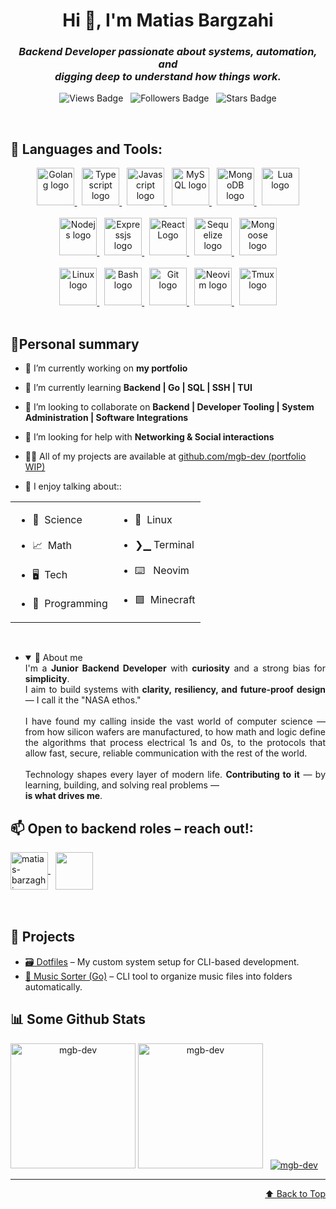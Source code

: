 <!--begin: header-->
<h1 id="title" align="center">Hi 👋, I'm Matias Bargzahi</h1>

<h3 align="center">
    <em>
    Backend Developer passionate about systems, automation, and
    <br/>
    digging deep to understand how things work.
    </em>
</h3>

<p align="center">
    <img 
        src="https://komarev.com/ghpvc/?username=mgb-dev&label=Profile%20views&color=0e75b6&style=for-the-badge"
        alt="Views Badge" 
        title="Github profile views"
    />
    &nbsp;
    <img 
        src="https://img.shields.io/github/followers/mgb-dev?style=for-the-badge"
        alt="Followers Badge" 
        title="Github followers"
    />
    &nbsp;
    <img 
        src="https://img.shields.io/github/stars/mgb-dev?style=for-the-badge"
        alt="Stars Badge" 
        title="Github profile stars"
    />
</p>
<br/>
<!--end: header-->
<!--begin: language_tools-->

## 🔧 Languages and Tools:

<div align="center">
    <span>
        <a href="https://go.dev/" target="blank">
            <img 
                style="height: 60px; width: 60px;"
                src="https://cdn.jsdelivr.net/gh/devicons/devicon@latest/icons/go/go-original.svg"
                alt="Golang logo"
                title="Programming Language"
            />
        </a>
        &nbsp;
        <a href="https://www.typescriptlang.org/" target="blank">
            <img
                style="height: 60px; width: 60px;"
                src="https://cdn.jsdelivr.net/gh/devicons/devicon@latest/icons/typescript/typescript-original.svg"
                alt="Typescript logo"
                title="Programming Language"
            />
        </a>
        &nbsp;
        <a href="https://developer.mozilla.org/en-US/docs/Web/JavaScript" target="blank">
            <img 
                style="height: 60px; width: 60px;"
                src="https://cdn.jsdelivr.net/gh/devicons/devicon@latest/icons/javascript/javascript-original.svg"
                alt="Javascript logo"
                title="Programming Language"
            />
        </a>
        &nbsp;
        <a href="https://www.mysql.com/" target="blank">
            <img
                style="height: 60px; width: 60px;"
                src="https://cdn.jsdelivr.net/gh/devicons/devicon@latest/icons/mysql/mysql-original.svg"
                alt="MySQL logo"
                title="Relational Database"
            />
        </a>
        &nbsp;
        <a href="https://www.mongodb.com/" target="blank">
            <img
                style="height: 60px; width: 60px;"
                src="https://cdn.jsdelivr.net/gh/devicons/devicon@latest/icons/mongodb/mongodb-original.svg"
                alt="MongoDB logo"
                title="Non Relational Database"
            />
        </a>
        &nbsp;
        <a href="https://www.lua.org/about.html" target="blank">
            <img
                style="width: 60px; height: 60px;"
                src="https://cdn.jsdelivr.net/gh/devicons/devicon@latest/icons/lua/lua-original.svg"
                alt="Lua logo"
                title="Programming Language"
            />
        </a>
    </span>
    <br/><br/>
    <span>
        <a href="https://nodejs.org/en/about">
            <img 
                style="height: 60px; width: 60px;"
                src="https://cdn.jsdelivr.net/gh/devicons/devicon@latest/icons/nodejs/nodejs-original.svg"
                alt="Nodejs logo"
                title="Javacript Backend Runtime"
            />
        </a>
        &nbsp;
        <a href="https://expressjs.com/">
            <img 
                style="height: 60px; width: 60px;"
                src="https://cdn.jsdelivr.net/gh/devicons/devicon@latest/icons/express/express-original.svg"
                alt="Expressjs logo"
                title="Web Framework for Nodejs"
            />
        </a>
        &nbsp;
        <a href="https://react.dev/">
            <img 
                style="height: 60px; width: 60px;"
                src="https://cdn.jsdelivr.net/gh/devicons/devicon@latest/icons/react/react-original.svg"
                alt="React Logo"
                title="Frontend Framework"
            />
        </a>
        &nbsp;
        <a href="https://sequelize.org/">
            <img 
                style="height: 60px; width: 60px;"
                src="https://cdn.jsdelivr.net/gh/devicons/devicon@latest/icons/sequelize/sequelize-original.svg"
                alt="Sequelize logo"
                title="Relational Database Interfacing Library"
            />
        </a>
        &nbsp;
        <a href="https://mongoosejs.com/">
            <img 
                style="height: 60px; width: 60px;"
                src="https://cdn.jsdelivr.net/gh/devicons/devicon@latest/icons/mongoose/mongoose-original.svg"
                alt="Mongoose logo"
                title="Non Relational Database Interfacing Library"
            />
        </a>
    </span>
    <br/><br/>
    <span>
        <a href="https://www.linux.com/what-is-linux/">
            <img 
                style="width: 60px; height: 60px;"
                src="https://cdn.jsdelivr.net/gh/devicons/devicon@latest/icons/linux/linux-original.svg"
                alt="Linux logo"
                title="Open Source Operative System"
            />
        </a>
        &nbsp;
        <a href="https://www.gnu.org/software/bash/">
            <img 
                style="width: 60px; height: 60px;"
                src="https://cdn.jsdelivr.net/gh/devicons/devicon@latest/icons/bash/bash-plain.svg"
                alt="Bash logo"
                title="Interactive Command Interpreter"
            />
        </a>
        &nbsp;
        <a href="https://git-scm.com/">
            <img 
                style="width: 60px; height: 60px;"
                src="https://cdn.jsdelivr.net/gh/devicons/devicon@latest/icons/git/git-original.svg"
                alt="Git logo"
                title="Destributed Version Control System"
            />
        </a>
        &nbsp;
        <a href="https://neovim.io/">
            <img 
                style="width: 60px; height: 60px;"
                src="https://cdn.jsdelivr.net/gh/devicons/devicon@latest/icons/neovim/neovim-original.svg"
                alt="Neovim logo"
                title="Terminal-oriented Text Editor"
            />
        </a>
        &nbsp;
        <a href="https://github.com/tmux/tmux/wiki">
            <img 
                style="width: 60px; height: 60px;"
                src="https://cdn.jsdelivr.net/gh/devicons/devicon@latest/icons/tmux/tmux-plain.svg"
                alt="Tmux logo"
                title="Terminal Multiplexer"
            />
        </a>
    </span>
<br/><br/>
</div>
<!--end: language_tools-->
<!--begin: personal_summary-->

## 🕺Personal summary

- 🔭 I’m currently working on **my portfolio**

- 🌱 I’m currently learning **Backend | Go | SQL | SSH | TUI**

- 👯 I’m looking to collaborate on **Backend | Developer Tooling | System Administration | Software Integrations**

- 🤝 I’m looking for help with **Networking & Social interactions**

- 👨‍💻 All of my projects are available at [github.com/mgb-dev (portfolio WIP)](github.com/mgb-dev "portfolio WIP")

- 💬 I enjoy talking about::
<div align="center">
    <table>
        <tr>
            <td>
                <ul>
                    <li>🧪&nbsp;&nbsp;Science</li>
                    <br/>
                    <li>📈&nbsp;&nbsp;Math</li>
                    <br/>
                    <li>🖥️&nbsp;&nbsp;Tech</li>
                    <br/>
                    <li>📄&nbsp;&nbsp;Programming</li>
                </ul>
            </td>
            <td>
                <ul>
                    <li>🐧&nbsp;&nbsp;Linux</li>
                    <br/>
                    <li>❯▁&nbsp;Terminal</li>
                    <br/>
                    <li>⌨️ &nbsp;&nbsp;Neovim</li>
                    <br/>
                    <li>🟩&nbsp;&nbsp;Minecraft</li>
                </ul>
            </td>
        </tr>
    </table>
    <br/>
</div>

- <details open="true"> 
              <summary>🙋 About me</summary>
      <div style="text-align: justify">
          I'm a <b>Junior Backend Developer</b> with <b>curiosity</b> and a strong bias for <b>simplicity</b>.
          <br/>
          I aim to build systems with <b>clarity, resiliency, and future-proof design</b> — I call it the "NASA ethos."
          <br/>
          <br/>
          I have found my calling inside the vast world of computer science — from how silicon wafers are manufactured, to how math and logic define the algorithms that process electrical 1s and 0s, to the protocols that allow fast, secure, reliable communication with the rest of the world.
          <br/>
          <br/>
          Technology shapes every layer of modern life. <b>Contributing to it</b> — by learning, building, and solving real problems — 
          <br/>
          <b>is what drives me</b>.
      </div>
        </details>
    <!--end: personal_summary-->
  <!--begin: contact-->

## 📫 Open to backend roles – reach out!:

<span>
    <a href="https://linkedin.com/in/matias-barzaghi" target="blank">
        <img style="height: 60px; width: 60px;" align="center" src="https://cdn.jsdelivr.net/gh/devicons/devicon@latest/icons/linkedin/linkedin-original.svg" alt="matias-barzaghi" />
    </a>
    &nbsp;
    <a href="mailto:matiasgbarzaghi@gmail.com" target="blank">
        <img style="height: 60px; width: 60px;" align="center" src="https://img.icons8.com/?size=60&id=qyRpAggnV0zH&format=png&color=000000"/>
    </a>
</span>
<br/>
<br/>
<br/>
<!--end: contact-->
<!--begin: projects-->

## 💼 Projects

- [🗃️ Dotfiles](https://github.com/mgb-dev/dotfiles) – My custom system setup for CLI-based development.
- [🎵 Music Sorter (Go)](https://github.com/mgb-dev/automatic-music-sorter) – CLI tool to organize music files into folders automatically.
  <!--end: projects-->
  <!--begin: github_stats-->

## 📊 Some Github Stats

<span align="center">
<img style="height: 200px;" src="https://github-readme-stats.vercel.app/api?username=mgbdev&theme=onedark&show_icons=true&hide_border=true&count_private=true" alt="mgb-dev" />
<img style="height: 200px;" src="https://github-readme-stats.vercel.app/api/top-langs/?username=mgb-dev&theme=onedark&show_icons=true&hide_border=true&layout=compact" alt="mgb-dev" />
&nbsp;
</span>

<span>
    <a href="https://github.com/ryo-ma/github-profile-trophy">
        <img src="https://github-profile-trophy.vercel.app/?username=mgb-dev" alt="mgb-dev" />
    </a> 
</span>
<!--end: github_stats-->
<hr/>
<div align="right">
    <a  href="#title">
        ⬆️ Back to Top
    </a>
</div>
